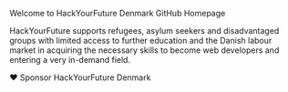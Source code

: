 Welcome to HackYourFuture Denmark GitHub Homepage

HackYourFuture supports refugees, asylum seekers and disadvantaged groups with limited access to further education and the Danish labour market in acquiring the necessary skills to become web developers and entering a very in-demand field.

❤️ Sponsor HackYourFuture Denmark
